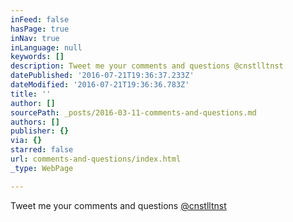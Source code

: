 ```yaml
---
inFeed: false
hasPage: true
inNav: true
inLanguage: null
keywords: []
description: Tweet me your comments and questions @cnstlltnst
datePublished: '2016-07-21T19:36:37.233Z'
dateModified: '2016-07-21T19:36:36.783Z'
title: ''
author: []
sourcePath: _posts/2016-03-11-comments-and-questions.md
authors: []
publisher: {}
via: {}
starred: false
url: comments-and-questions/index.html
_type: WebPage

---
```

Tweet me your comments and questions [@cnstlltnst][0]

[0]: http://www.twitter.com/cnstlltnst